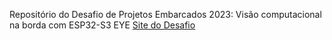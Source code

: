 Repositório do Desafio de Projetos Embarcados 2023: Visão computacional na borda com ESP32-S3 EYE
[Site do Desafio](https://embarcados.com.br/contests/desafio-de-projetos-embarcados-2023-visao-computacional-na-borda-com-esp32-s3-eye/)
